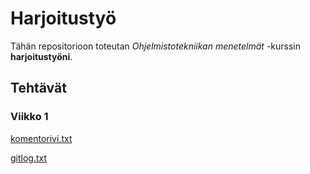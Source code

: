 # Harjoitustyö

Tähän repositorioon toteutan *Ohjelmistotekniikan menetelmät* -kurssin **harjoitustyöni**.

## Tehtävät
### Viikko 1
[komentorivi.txt](https://github.com/otsha/otm-harjoitustyo/blob/master/laskarit/komentorivi.txt)

[gitlog.txt](https://github.com/otsha/otm-harjoitustyo/blob/master/laskarit/gitlog.txt)

